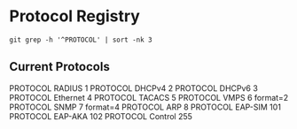 # Protocol Registry

	git grep -h '^PROTOCOL' | sort -nk 3

## Current Protocols

PROTOCOL	RADIUS		1
PROTOCOL	DHCPv4		2
PROTOCOL	DHCPv6		3
PROTOCOL	Ethernet	4
PROTOCOL	TACACS		5
PROTOCOL	VMPS		6	format=2
PROTOCOL	SNMP		7	format=4
PROTOCOL	ARP		8
PROTOCOL	EAP-SIM		101
PROTOCOL	EAP-AKA		102
PROTOCOL	Control		255
